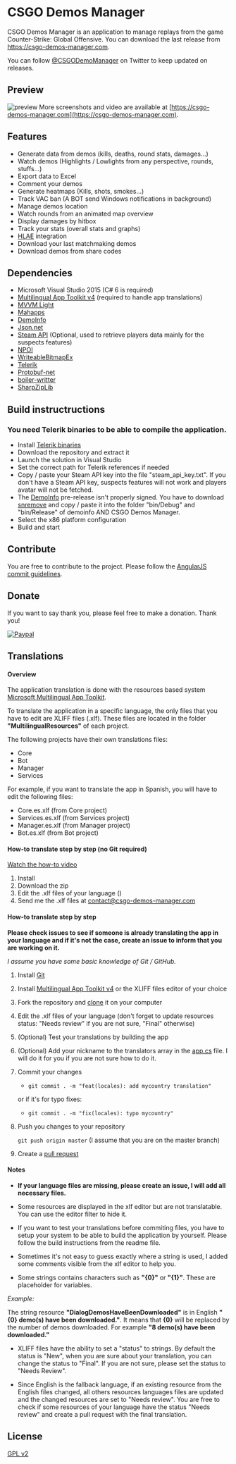 # CSGO Demos Manager #

CSGO Demos Manager is an application to manage replays from the game Counter-Strike: Global Offensive.
You can download the last release from https://csgo-demos-manager.com.

You can follow [@CSGODemoManager](https://twitter.com/CSGODemoManager) on Twitter to keep updated on releases.

## Preview ##

![preview](https://csgo-demos-manager.com/images/listing.jpg)
More screenshots and video are available at [https://csgo-demos-manager.com](https://csgo-demos-manager.com).

## Features ##
- Generate data from demos (kills, deaths, round stats, damages...)
- Watch demos (Highlights / Lowlights from any perspective, rounds, stuffs...)
- Export data to Excel
- Comment your demos
- Generate heatmaps (Kills, shots, smokes...)
- Track VAC ban (A BOT send Windows notifications in background)
- Manage demos location
- Watch rounds from an animated map overview
- Display damages by hitbox
- Track your stats (overall stats and graphs)
- [HLAE](https://github.com/ripieces/advancedfx/wiki/Half-Life-Advanced-Effects) integration
- Download your last matchmaking demos
- Download demos from share codes

## Dependencies ##

* Microsoft Visual Studio 2015 (C# 6 is required)
* [Multilingual App Toolkit v4](https://visualstudiogallery.msdn.microsoft.com/6dab9154-a7e1-46e4-bbfa-18b5e81df520) (required to handle app translations)
* [MVVM Light](https://mvvmlight.codeplex.com/)
* [Mahapps](https://github.com/MahApps/MahApps.Metro)
* [DemoInfo](https://github.com/EHVAG/demoinfo)
* [Json.net](https://github.com/JamesNK/Newtonsoft.Json)
* [Steam API](http://steamcommunity.com/dev) (Optional, used to retrieve players data mainly for the suspects features)
* [NPOI](https://github.com/tonyqus/npoi)
* [WriteableBitmapEx](http://writeablebitmapex.codeplex.com/)
* [Telerik](http://www.telerik.com/products/wpf/overview.aspx)
* [Protobuf-net](https://github.com/mgravell/protobuf-net)
* [boiler-writter](https://github.com/akiver/boiler-writter)
* [SharpZipLib](http://icsharpcode.github.io/SharpZipLib/)

## Build instructructions ##

### You need Telerik binaries to be able to compile the application.

* Install [Telerik binaries](https://www.telerik.com/products/wpf/overview.aspx)
* Download the repository and extract it
* Launch the solution in Visual Studio
* Set the correct path for Telerik references if needed
* Copy / paste your Steam API key into the file "steam_api_key.txt". If you don't have a Steam API key, suspects features will not work and players avatar will not be fetched.
* The [DemoInfo](https://github.com/EHVAG/demoinfo) pre-release isn't properly signed. You have to download [snremove](http://www.nirsoft.net/dot_net_tools/strong_name_remove.html) and copy / paste it into the folder "bin/Debug" and "bin/Release" of demoinfo AND CSGO Demos Manager.
* Select the x86 platform configuration
* Build and start

## Contribute

You are free to contribute to the project. Please follow the [AngularJS commit guidelines](https://github.com/angular/angular.js/blob/master/CONTRIBUTING.md#-git-commit-guidelines).

## Donate

 If you want to say thank you, please feel free to make a donation. Thank you!

 [![Paypal](https://www.paypalobjects.com/en_US/i/btn/btn_donate_SM.gif)](https://www.paypal.com/cgi-bin/webscr?cmd=_donations&business=4K9LM2PMM8D3E&lc=US&item_name=CSGO%20Demos%20Manager&currency_code=EUR&bn=PP%2dDonationsBF%3abtn_donate_SM%2egif%3aNonHosted)

## Translations

#### Overview

The application translation is done with the resources based system [Microsoft Multilingual App Toolkit](https://visualstudiogallery.msdn.microsoft.com/6dab9154-a7e1-46e4-bbfa-18b5e81df520).

To translate the application in a specific language, the only files that you have to edit are XLIFF files (.xlf). These files are located in the folder **"MultilingualResources"** of each project.

The following projects have their own translations files:
- Core
- Bot
- Manager
- Services

For example, if you want to translate the app in Spanish, you will have to edit the following files:
- Core.es.xlf (from Core project)
- Services.es.xlf (from Services project)
- Manager.es.xlf (from Manager project)
- Bot.es.xlf (from Bot project)

#### How-to translate step by step (no Git required)

[Watch the how-to video](https://www.youtube.com/watch?v=HszGeLVEZ-w&feature=youtu.be)

1. Install
2. Download the zip
3. Edit the .xlf files of your language ()
4. Send me the .xlf files at contact@csgo-demos-manager.com

#### How-to translate step by step

**Please check issues to see if someone is already translating the app in your language and if it's not the case, create an issue to inform that you are working on it.**

*I assume you have some basic knowledge of Git / GitHub.*

1. Install [Git](https://git-scm.com/)
2. Install [Multilingual App Toolkit v4](https://visualstudiogallery.msdn.microsoft.com/6dab9154-a7e1-46e4-bbfa-18b5e81df520) or the XLIFF files editor of your choice
3. Fork the repository and [clone](https://help.github.com/articles/cloning-a-repository/) it on your computer
4. Edit the .xlf files of your language (don't forget to update resources status: "Needs review" if you are not sure, "Final" otherwise)
5. (Optional) Test your translations by building the app
6. (Optional) Add your nickname to the translators array in the [app.cs](https://github.com/akiver/CSGO-Demos-Manager/blob/master/Manager/App.xaml.cs#L28) file. I will do it for you if you are not sure how to do it.
7. Commit your changes
    - `git commit . -m "feat(locales): add mycountry translation"`

    or if it's for typo fixes:

    - ``git commit . -m "fix(locales): typo mycountry"``
8. Push you changes to your repository

    ``git push origin master`` (I assume that you are on the master branch)
9. Create a [pull request](https://help.github.com/articles/creating-a-pull-request/)

#### Notes

- **If your language files are missing, please create an issue, I will add all necessary files.**

- Some resources are displayed in the xlf editor but are not translatable. You can use the editor filter to hide it.

- If you want to test your translations before commiting files, you have to setup your system to be able to build the application by yourself.
Please follow the build instructions from the readme file.

- Sometimes it's not easy to guess exactly where a string is used, I added some comments visible from the xlf editor to help you.

- Some strings contains characters such as **"{0}"** or **"{1}"**.
These are placeholder for variables.

*Example:*

The string resource **"DialogDemosHaveBeenDownloaded"** is in English **"{0} demo(s) have been downloaded."**.
It means that **{0}** will be replaced by the number of demos downloaded.
For example **"8 demo(s) have been downloaded."**

- XLIFF files have the ability to set a "status" to strings. By default the status is "New", when you are sure about your translation, you can change the status to "Final". If you are not sure, please set the status to "Needs Review".

- Since English is the fallback language, if an existing resource from the English files changed, all others resources languages files are updated and the changed resources are set to "Needs review". You are free to check if some resources of your language have the status "Needs review" and create a pull request with the final translation.

## License

[GPL v2](https://github.com/akiver/CSGO-Demos-Manager/blob/master/LICENSE)
